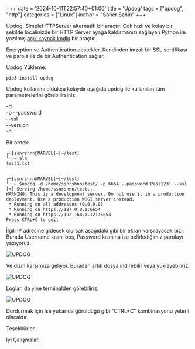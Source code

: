 +++
date = '2024-10-11T22:57:40+01:00'
title = 'Updog'
tags = ["updog", "http"]
categories = ["Linux"]
author = "Soner Sahin"
+++

Updog, SimpleHTTPServer alternatifi bir araçtır. Çok hızlı ve kolay bir şekilde localinizde bir HTTP Server ayağa kaldırmanızı sağlayan Python ile yazılmış [açık kaynak kodlu](https://github.com/sc0tfree/updog) bir araçtır.

Encryption ve Authentication destekler. Kendinden imzalı bir SSL sertifikası ve parola ile de bir Authentication sağlar.

Updog Yükleme:
```
pip3 install updog
```

Updog kullanımı oldukça kolaydır aşağıda updog ile kullanılan tüm parametrelerini görebilirsiniz.

-d                                              
-p 
--password          
--ssl                                            
--version                                       
-h

Bir örnek:

```
┌─[ssnrshnn@MARVEL]─[~/test]
└──╼ $ls
test1.txt


┌─[ssnrshnn@MARVEL]─[~/test]
└──╼ $updog -d /home/ssnrshnn/test/ -p 6654 --password Pass123! --ssl
[+] Serving /home/ssnrshnn/test...
WARNING: This is a development server. Do not use it in a production deployment. Use a production WSGI server instead.
 * Running on all addresses (0.0.0.0)
 * Running on https://127.0.0.1:6654
 * Running on https://192.168.1.121:6654
Press CTRL+C to quit
```

İlgili IP adresine gidecek olursak aşağıdaki gibi bir ekran karşılayacak bizi. Burada Username kısmı boş, Password kısmına ise belirlediğimiz parolayı yazıyoruz.

![UPDOG](/images/Updog/1.png)

Ve dizin karşımıza geliyor. Buradan artık dosya indirebilir veya yükleyebiliriz.

![UPDOG](/images/Updog/2.png)

Logları da yine terminalden görebiliriz.

![UPDOG](/images/Updog/3.png)

Durdurmak için ise yukarıda görüldüğü gibi "CTRL+C" kombinasyonu yeterli olacaktır.

Teşekkürler,

İyi Çalışmalar.

